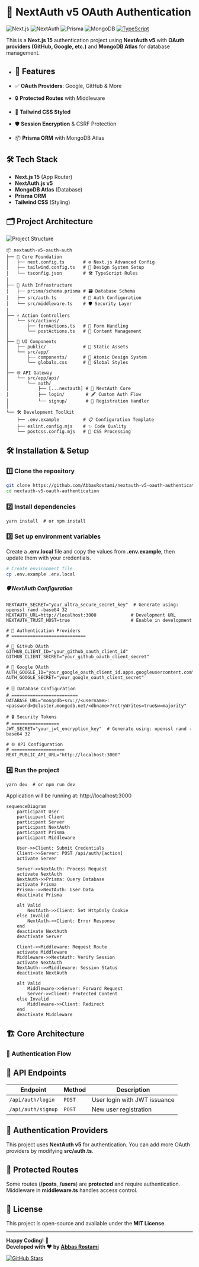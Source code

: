 # 🔐 NextAuth v5 OAuth Authentication 

![Next.js](https://img.shields.io/badge/Next.js-15-black?logo=next.js&style=for-the-badge)
![NextAuth](https://img.shields.io/badge/NextAuth-v5-blue?logo=auth0&style=for-the-badge)
![Prisma](https://img.shields.io/badge/Prisma-ORM-brightgreen?logo=prisma&style=for-the-badge)
![MongoDB](https://img.shields.io/badge/MongoDB-Atlas-green?logo=mongodb&style=for-the-badge)
[![TypeScript](https://img.shields.io/badge/TypeScript-5.0-3178C6?style=for-the-badge&logo=typescript&logoColor=white)](https://www.typescriptlang.org/)

This is a **Next.js 15** authentication project using **NextAuth v5** with **OAuth providers (GitHub, Google, etc.)** and **MongoDB Atlas** for database management.

- ## 🌟 Features

- ✅ **OAuth Providers**: Google, GitHub & More
- 🔒 **Protected Routes** with Middleware
- 🎨 **Tailwind CSS Styled**
- 🛡️ **Session Encryption** & CSRF Protection
- 📦 **Prisma ORM** with MongoDB Atlas

## 🛠️ Tech Stack

- **Next.js 15** (App Router)
- **NextAuth.js v5**
- **MongoDB Atlas** (Database)
- **Prisma ORM**
- **Tailwind CSS** (Styling)

## 🗂️ Project Architecture
![Project Structure](https://img.shields.io/badge/structure-organized-brightgreen)
```
📦 nextauth-v5-oauth-auth
├── 📜 Core Foundation
│   ├── next.config.ts       # ⚙️ Next.js Advanced Config
│   ├── tailwind.config.ts   # 🎨 Design System Setup
│   └── tsconfig.json        # 🛠️ TypeScript Rules
│
├── 🔐 Auth Infrastructure
│   ├── prisma/schema.prisma # 🗃️ Database Schema
│   ├── src/auth.ts          # 🔑 Auth Configuration
│   └── src/middleware.ts    # 🛡️ Security Layer
│
├── ⚡️ Action Controllers
│   └── src/actions/
│       ├── formActions.ts   # 📝 Form Handling
│       └── postActions.ts   # 📮 Content Management
│
├── 🎨 UI Components
│   ├── public/              # 📁 Static Assets
│   └── src/app/
│       ├── components/      # 🧩 Atomic Design System
│       └── globals.css      # 🌈 Global Styles
│
├── 🌐 API Gateway
│   └── src/app/api/
│       └── auth/
│           ├── [...nextauth] # 🔗 NextAuth Core
│           ├── login/        # 🖋️ Custom Auth Flow
│           └── signup/       # 📝 Registration Handler
│
└── 🛠️ Development Toolkit
    ├── .env.example         # 📋 Configuration Template
    ├── eslint.config.mjs    # ✨ Code Quality
    └── postcss.config.mjs   # 🎨 CSS Processing
```

## 🛠️ Installation & Setup

### 1️⃣ Clone the repository

```bash
git clone https://github.com/AbbasRostami/nextauth-v5-oauth-authentication.git
cd nextauth-v5-oauth-authentication
```

### 2️⃣ Install dependencies

```
yarn install  # or npm install
```

### 3️⃣ Set up environment variables
Create a **.env.local** file and copy the values from **.env.example**, then update them with your credentials.
```bash
# Create environment file
cp .env.example .env.local
```
##### 🛡️ NextAuth Configuration
```
NEXTAUTH_SECRET="your_ultra_secure_secret_key"  # Generate using: openssl rand -base64 32
NEXTAUTH_URL=http://localhost:3000             # Development URL
NEXTAUTH_TRUST_HOST=true                       # Enable in development

# 🔑 Authentication Providers
# ============================

# 🐙 GitHub OAuth
GITHUB_CLIENT_ID="your_github_oauth_client_id"
GITHUB_CLIENT_SECRET="your_github_oauth_client_secret"

# 📧 Google OAuth
AUTH_GOOGLE_ID="your_google_oauth_client_id.apps.googleusercontent.com"
AUTH_GOOGLE_SECRET="your_google_oauth_client_secret"

# 🗄️ Database Configuration
# =========================
DATABASE_URL="mongodb+srv://<username>:<password>@cluster.mongodb.net/<dbname>?retryWrites=true&w=majority"

# 🔒 Security Tokens
# ==================
JWT_SECRET="your_jwt_encryption_key"  # Generate using: openssl rand -base64 32

# 🌐 API Configuration
# ====================
NEXT_PUBLIC_API_URL="http://localhost:3000"
```
### 4️⃣ Run the project
```
yarn dev  # or npm run dev
```

Application will be running at: http://localhost:3000



```mermaid
sequenceDiagram
    participant User
    participant Client
    participant Server
    participant NextAuth
    participant Prisma
    participant Middleware

    User->>Client: Submit Credentials
    Client->>Server: POST /api/auth/[action]
    activate Server
    
    Server->>NextAuth: Process Request
    activate NextAuth
    NextAuth->>Prisma: Query Database
    activate Prisma
    Prisma-->>NextAuth: User Data
    deactivate Prisma
    
    alt Valid
        NextAuth->>Client: Set HttpOnly Cookie
    else Invalid
        NextAuth->>Client: Error Response
    end
    deactivate NextAuth
    deactivate Server

    Client->>Middleware: Request Route
    activate Middleware
    Middleware->>NextAuth: Verify Session
    activate NextAuth
    NextAuth-->>Middleware: Session Status
    deactivate NextAuth
    
    alt Valid
        Middleware->>Server: Forward Request
        Server->>Client: Protected Content
    else Invalid
        Middleware->>Client: Redirect
    end
    deactivate Middleware
```


## 🏗️ Core Architecture

### 🔄 Authentication Flow

## 📡 API Endpoints

| Endpoint            |  Method  |            Description          |
|---------------------|----------|---------------------------------|
| `/api/auth/login`   |  `POST`  | User login with JWT issuance    |
| `/api/auth/signup`  |  `POST`  | New user registration           |


## 🔑 Authentication Providers
This project uses **NextAuth v5** for authentication. You can add more OAuth providers by modifying **src/auth.ts**.

## 🔐 Protected Routes

Some routes (**/posts**, **/users**) are **protected** and require authentication. Middleware in **middleware.ts** handles access control.

## 📜 License

This project is open-source and available under the **MIT License**.

---

**Happy Coding!** 🚀  
**Developed with ❤️ by [Abbas Rostami](https://github.com/AbbasRostami)**  

[![GitHub Stars](https://img.shields.io/github/stars/AbbasRostami/NextAuth-v5-OAuth-Authentication?style=for-the-badge&logo=github&label=Stars)](https://github.com/AbbasRostami/NextAuth-v5-OAuth-Authentication/stargazers)
